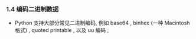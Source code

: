 ### 1.4 编码二进制数据
* Python 支持大部分常见二进制编码, 例如 base64 , binhex (一种 Macintosh格式) , quoted printable , 以及 uu 编码 ;

